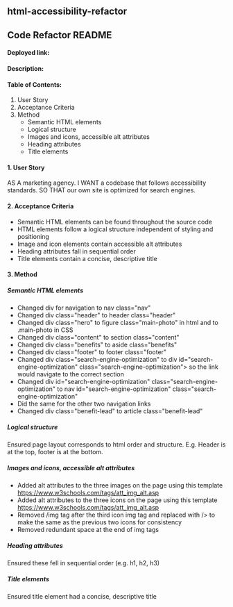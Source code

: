 ## html-accessibility-refactor

## Code Refactor README

#### Deployed link: 

#### Description:

#### Table of Contents:
1. User Story
2. Acceptance Criteria
3. Method
    * Semantic HTML elements
    * Logical structure
    * Images and icons, accessible alt attributes
    * Heading attributes
    * Title elements

#### 1. User Story
AS A marketing agency. I WANT a codebase that follows accessibility standards. SO THAT our own site is optimized for search engines.

#### 2. Acceptance Criteria
- Semantic HTML elements can be found throughout the source code
- HTML elements follow a logical structure independent of styling and positioning
- Image and icon elements contain accessible alt attributes
- Heading attributes fall in sequential order
- Title elements contain a concise, descriptive title

#### 3. Method

##### Semantic HTML elements

- Changed div for navigation to nav class="nav"
- Changed div class="header" to header class="header"
- Changed div class="hero" to figure class="main-photo" in html and to .main-photo in CSS
- Changed div class="content" to section class="content"
- Changed div class="benefits" to aside class="benefits"
- Changed div class="footer" to footer class="footer"
- Changed div class="search-engine-optimization" to div id="search-engine-optimization" class="search-engine-optimization"> so the link would navigate to the correct section
- Changed div id="search-engine-optimization" class="search-engine-optimization" to nav id="search-engine-optimization" class="search-engine-optimization"
- Did the same for the other two navigation links
- Changed div class="benefit-lead" to article class="benefit-lead"

##### Logical structure

Ensured page layout corresponds to html order and structure. E.g. Header is at the top, footer is at the bottom.

##### Images and icons, accessible alt attributes

- Added alt attributes to the three images on the page using this template https://www.w3schools.com/tags/att_img_alt.asp
- Added alt attributes to the three icons on the page using this template https://www.w3schools.com/tags/att_img_alt.asp
- Removed /img tag after the third icon img tag and replaced with /> to make the same as the previous two icons for consistency
- Removed redundant space at the end of img tags

##### Heading attributes

Ensured these fell in sequential order (e.g. h1, h2, h3)

##### Title elements

Ensured title element had a concise, descriptive title